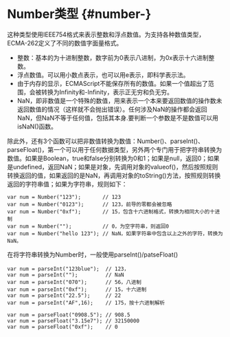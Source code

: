 # Number类型 {#number-}

这种类型使用IEEE754格式来表示整数和浮点数值。为支持各种数值类型，ECMA-262定义了不同的数值字面量格式。

* 整数：基本的为十进制整数，数字前为0表示八进制，为0x表示十六进制整数。
* 浮点数值。可以用小数点表示，也可以用e表示，即科学表示法。
* 由于内存的显示，ECMAScript不能保存所有的数值。如果一个值超出了范围，会被转换为Infinity和-Infinity，表示正无穷和负无穷。
* NaN，即非数值是一个特殊的数值，用来表示一个本来要返回数值的操作数未返回数值的情况（这样就不会抛出错误）。任何涉及NaN的操作都会返回NaN，但NaN不等于任何值，包括其本身.要判断一个参数是不是数值可以用isNaN\(\)函数。

除此外，还有3个函数可以把非数值转换为数值：Number\(\)、parseInt\(\)、parseFloat\(\)，第一个可以用于任何数据类型，另外两个专门用于把字符串转换为数值。如果是Boolean，true和false分别转换为0和1；如果是null，返回0；如果是undefined，返回NaN；如果是对象，先调用对象的valueof\(\)，然后按照规则转换返回的值，如果返回的是NaN，再调用对象的toString\(\)方法，按照规则转换返回的字符串值；如果为字符串，规则如下：

```
var num = Number("123");       // 123
var num = Number("0123");      // 123，前导的零都会被忽略
var num = Number("0xf");       // 15，包含十六进制格式，转换为相同大小的十进制
var num = Number("");          // 0，为空字符串，则返回0
var num = Number("hello 123"); // NaN，如果字符串中包含以上之外的字符，转换为NaN。
```

在将字符串转换为Number时，一般使用parseInt\(\)/patseFloat\(\)

```
var num = parseInt("123blue");  // 123，
var num = parseInt("");         // NaN
var num = parseInt("070");      // 56，八进制
var num = parseInt("0xf");      // 15，十六进制
var num = parseInt("22.5");     // 22
var num = parseInt("AF",16);    // 175，按十六进制解析

var num = parseFloat("0908.5"); // 908.5
var num = parseFloat("3.15e7"); // 32150000
var num = parseFloat("0xf");    // 0
```



